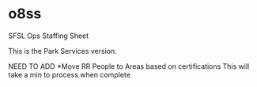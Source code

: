 # o8ss
SFSL Ops Staffing Sheet

This is the Park Services version.

NEED TO ADD
*Move RR People to Areas based on certifications
	This will take a min to process when complete
